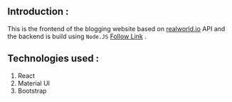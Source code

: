 ## Introduction :
This is the frontend of the blogging website based on [realworld.io](https://realworld.io) API and the backend is build using `Node.JS` [Follow Link](https://github.com/Rahul-D78/medium_clone) .

## Technologies used :
1. React
2. Material UI
3. Bootstrap
